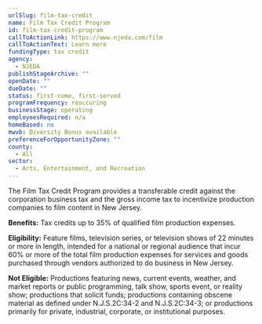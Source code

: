 ```yaml
---
urlSlug: film-tax-credit
name: Film Tax Credit Program
id: film-tax-credit-program
callToActionLink: https://www.njeda.com/film
callToActionText: Learn more
fundingType: tax credit
agency:
  - NJEDA
publishStageArchive: ""
openDate: ""
dueDate: ""
status: first-come, first-served
programFrequency: reoccuring
businessStage: operating
employeesRequired: n/a
homeBased: no
mwvb: Diversity Bonus available
preferenceForOpportunityZone: ""
county:
  - All
sector:
  - Arts, Entertainment, and Recreation
---
```


The Film Tax Credit Program provides a transferable credit against the corporation business tax and the gross income tax to incentivize production companies to film content in New Jersey.

**Benefits:** Tax credits up to 35% of qualified film production expenses.

**Eligibility:** Feature films, television series, or television shows of 22 minutes or more in length, intended for a national or regional audience that incur 60% or more of the total film production expenses for services and goods purchased through vendors authorized to do business in New Jersey.

**Not Eligible:** Productions featuring news, current events, weather, and market reports or public programming, talk show, sports event, or reality show; productions that solicit funds; productions containing obscene material as defined under N.J.S.2C:34-2 and N.J.S.2C:34-3; or productions primarily for private, industrial, corporate, or institutional purposes.
